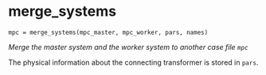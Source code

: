 # merge_systems
`mpc = merge_systems(mpc_master, mpc_worker, pars, names)`

_Merge the master system and the worker system to another case file `mpc`_

The physical information about the connecting transformer is stored in `pars`.

